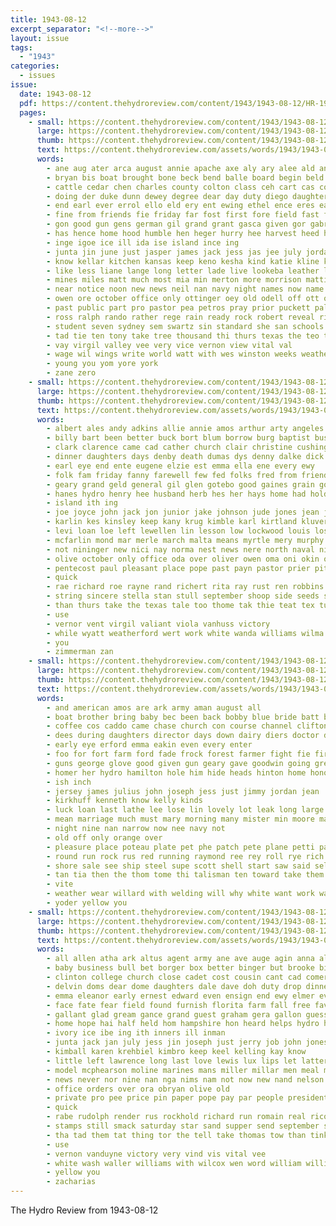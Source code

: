```yaml
---
title: 1943-08-12
excerpt_separator: "<!--more-->"
layout: issue
tags:
  - "1943"
categories:
  - issues
issue:
  date: 1943-08-12
  pdf: https://content.thehydroreview.com/content/1943/1943-08-12/HR-1943-08-12.pdf
  pages:
    - small: https://content.thehydroreview.com/content/1943/1943-08-12/small/HR-1943-08-12-01.jpg
      large: https://content.thehydroreview.com/content/1943/1943-08-12/large/HR-1943-08-12-01.jpg
      thumb: https://content.thehydroreview.com/content/1943/1943-08-12/thumbnails/HR-1943-08-12-01.jpg
      text: https://content.thehydroreview.com/assets/words/1943/1943-08-12/HR-1943-08-12-01.txt
      words:
        - ane aug ater arca august annie apache axe aly ary alee ald ann all aul area ada and armstrong ago arn april archie acres antil ave army arch able aso are africa agi accord
        - bryan bis boat brought bone beck bend balle board begin beld burns branch big bogin bout bro bias born byrd boy brown bet byes bel bodie baptist brother bese bot boys ber but bonds barr bennett byron beer boone bay bill been back
        - cattle cedar chen charles county colton class ceh cart cas company church coma claude cecil carlton content care christian chas cree cary city congress canyon canal chien chambers con comber caddo chris carnegie camp can crea code cream christ cat crew cameron course corn cal cause christmas clinton child cammy coleman come cane cotton charlene colorado cael
        - doing der duke dunn dewey degree dear day duty diego daughter does dies duncan dor denham days director during dairy daughters dea death dean dot demand daily dale down danger dans duffus
        - end earl ever errol ello eld ery ent ewing ethel ence eres eam evangelist erin eget ena engineer elder edge eon eakins
        - fine from friends fie friday far fost first fore field fast fancy frank foy farms fountain failing face farm felton former fritz fell fara french fish foot fram for few fair fond fruits
        - gon good gun gens german gil grand grant gasca given gor gabriel grieve gram grange gordon gute grew greed gas general gene ghost goad
        - has hence home hood humble hen heger hurry hee harvest heed head hart her had heart hogan hurt heal hemphill henry hundred harts hier heard half hydro held howl hafer homa hed holl harold hope hay health him harry hot har husband
        - inge igoe ice ill ida ise island ince ing
        - junta jin june just jasper james jack jess jas jee july jordan jesus john
        - know kellar kitchen kansas keep keno kesha kind katie kline kis keeney keller kelly
        - like less liane lange long letter lade live lookeba leather list loan lack lunch last loyd left life leader land leo later lake laser lewis lloyd
        - mines miles matt much most mia min merton more morrison mattie million made mis mote mente manning mac men mand mies miss mita mon minister mountain may moo math mil milward mate monte meter mea mare merry miners march mar miller mildred martha mason many morning mogan mary monday missouri mound mow must mach money means matter
        - near notice noon new news neil nan navy night names now name neat nile nor neith november nea not north neck
        - owen ore october office only ottinger oey old odell off ott ode over omar ove ona oliver
        - past public part pro pastor pea petros pray prior puckett pall peg portland pas punch pratt peggy pee pay per pie paton pounds preacher pad pene price pitzer pan president page phipps police people proper pees parcel pleasure parcels puerto
        - ross ralph rando rather rege rain ready rock robert reveal rico rank rox rey randolph ray ring rowland redwood reed rice run regula radio room roma row river regular rae
        - student seven sydney sem swartz sin standard she san schools sis salt sides stockton smith slow soon soren sellin sat scale sir sear silver stanley selig sil sheridan sale south stamp sur sutton smaller steffens saber story size special sunday states ship september seema second sal strike shipper school see summer seater selling service star set seek small saa staten spencer sister saturday seems sen son still sai say state sugar sit samy sons sting sop
        - tad tie ten tony take tree thousand thi thurs texas the teo tines tea thon tom tank thore twa thompsen teles tin then tears thun tas tite theron town trip tick than tomer tave tell teacher tine them times tae tech teach tost tol tobe thie tint tres thomason thom tian turn tam toe tone tho
        - vay virgil valley vee very vice vernon view vital val
        - wage wil wings write world watt with wes winston weeks weatherford wife weit west working win wax weather walter war went will white wyatt well ways while wine weak work wey want wilson wie weight wish william ware washington wheat weathers week willingham was
        - young you yom yore york
        - zane zero
    - small: https://content.thehydroreview.com/content/1943/1943-08-12/small/HR-1943-08-12-02.jpg
      large: https://content.thehydroreview.com/content/1943/1943-08-12/large/HR-1943-08-12-02.jpg
      thumb: https://content.thehydroreview.com/content/1943/1943-08-12/thumbnails/HR-1943-08-12-02.jpg
      text: https://content.thehydroreview.com/assets/words/1943/1943-08-12/HR-1943-08-12-02.txt
      words:
        - albert ales andy adkins allie annie amos arthur arty angeles are august arch andrew anna alan all and ald alma appleman allison altus ane allen army
        - billy bart been better buck bort blum borrow burg baptist busk ber bible blough bacon bryan bin bailey brewer bond bank bae bertha bye beans ben baby bradley back boone bilis bon bickell business but bert bottles brothers bary bethel belle berger both bottle bara bobby boi beck buy
        - clark clarence came cad cather church clair christine cushing cee charles clifton card col come credit charlie chester county check cleo cook cons city cecil cases close can change cedar clara cell caddo colo canals coyle cowden carrier carol curtis canyon carl creek cue
        - dinner daughters days denby death dumas dys denny dalke dick day doty daughter davia dry davis during
        - earl eye end ente eugene elzie est emma ella ene every ewy
        - folk fam friday fanny farewell few fed folks fred from friends foreman fry farm faithful flowers for franca fort fine first fulton foster
        - geary grand geld general gil glen gotebo good gaines grain goodwin gertrude gin gra guest george gram garden gad graham grant guthrie grove
        - hanes hydro henry hee husband herb hes her hays home had hold him harriman hasten horton hatfield hor hess hinton hey howard holiness homa halter hamilton hay host huss henderson highland
        - island ith ing
        - joe joyce john jack jon junior jake johnson jude jones jean joh julius jessie july
        - karlin kes kinsley keep kany krug kimble karl kirtland kluver kay kelly kenneth killer
        - levi loan loe left lewellen lin lesson low lockwood louis los las lloyd ler league lawrence lon last leader lola life lys lydia luther lynn lites
        - mcfarlin mond mar merle march malta means myrtle mery murphy moun mooney monday merlo mister mineo moor made mee mith man min miss mccall may monda maude martens mir mans mary much marlin miller mines mire most motley money morning
        - not nininger new nici nay norma nest news nere north naval nicely nadine ning necessary night now nie november
        - olive october only office oda over oliver owen oma oni okin ott otto
        - pentecost paul pleasant place pope past payn pastor prier pitzer pha pam prayer park powder pei post plane payne peters present pete part pare pack pay pork pride pink patterson plan
        - quick
        - rae richard roe rayne rand richert rita ray rust ren robbins roy russell rowland rew reynolds rest randolph ruth
        - string sincere stella stan stull september shoop side seeds scott spencer schmidt stockton shows small saturday shown sees sunday stops son shi sister salt she sons sylvester standing study sor snow school stelting sun sund severe sell stant spies stall seed south sale service shower see still strong sam
        - than thurs take the texas tale too thome tak thie teat tex turner tarrant tickel troy tucker triplett thirsk trip thora thomas thiessen them talk tol thomason
        - use
        - vernor vent virgil valiant viola vanhuss victory
        - while wyatt weatherford wert work white wanda williams wilma wege wilbur wendell works with went weeks will walters wilhelm worth word wilt wat wade was walter week weck wee wieland
        - you
        - zimmerman zan
    - small: https://content.thehydroreview.com/content/1943/1943-08-12/small/HR-1943-08-12-03.jpg
      large: https://content.thehydroreview.com/content/1943/1943-08-12/large/HR-1943-08-12-03.jpg
      thumb: https://content.thehydroreview.com/content/1943/1943-08-12/thumbnails/HR-1943-08-12-03.jpg
      text: https://content.thehydroreview.com/assets/words/1943/1943-08-12/HR-1943-08-12-03.txt
      words:
        - and american amos are ark army aman august all
        - boat brother bring baby bec been back bobby blue bride batt big bill but bank bulkeley below bright both binger bond bridgeport ban bethel bonte blind bob
        - coffee cos caddo came chase church con course channel clifton coast can cares conception cross county chick card come case coop cox clinton
        - dees during daughters director days down dairy diers doctor dorothy dawn danao daughter delvin dock dull day dave dungan delbert dor detweiler
        - early eye erford emma eakin even every enter
        - foo for fort farm ford fade frock forest farmer fight fie first forts from fire friends
        - guns george glove good given gun geary gave goodwin going green
        - homer her hydro hamilton hole him hide heads hinton home honor hume heading hee henry hon hundred hour had hell hard hedwig hen hand
        - ish inch
        - jersey james julius john joseph jess just jimmy jordan jean
        - kirkhuff kenneth know kelly kinds
        - luck loan last lathe lee lose lin lovely lot leak long large like
        - mean marriage much must mary morning many mister min moore masoner monday miller moor mas miss means mans
        - night nine nan narrow now nee navy not
        - old off only orange over
        - pleasure place poteau plate pet phe patch pete plane petti part pol patsy plan
        - round run rock rus red running raymond ree rey roll rye rich roof ros range rockhold rising rudder read
        - shore sale see ship steel supe scott shell start saw said sell sol salt service sun sea smith send sweep she shallow surface short son store stern sith soon school schantz skipper schmitt star smoke stream second stafford stuff
        - tan tia then the thom tome thi talisman ten toward take them tee tow thornhill
        - vite
        - weather wear willard with welding will why white want work walk went was weatherford wedding war water
        - yoder yellow you
    - small: https://content.thehydroreview.com/content/1943/1943-08-12/small/HR-1943-08-12-04.jpg
      large: https://content.thehydroreview.com/content/1943/1943-08-12/large/HR-1943-08-12-04.jpg
      thumb: https://content.thehydroreview.com/content/1943/1943-08-12/thumbnails/HR-1943-08-12-04.jpg
      text: https://content.thehydroreview.com/assets/words/1943/1943-08-12/HR-1943-08-12-04.txt
      words:
        - all allen atha ark altus agent army ane ave auge agin anna ale august ago arn are arm american appleman and ana aki ard alee alice
        - baby business bull bet borger box better binger but brooke bill buy buckmaster bars buddy butler burn bridgeport biss both born bleach bay blackstone bee boys beg bob bonds brother blacksten binley brought bottle been
        - clinton college church close cadet cost cousin cant cad comer christi clifton canal corpus compton crampton county cana claude coffee cali carruth city car came charles come cream crystal camp carl channel cantrell cave comi corner canada cane chi caddo
        - delvin doms dear dome daughters dale dave doh duty drop dinner dewey dom day during diego dozier dan dance depot darko daughter dungan dodge dallas
        - emma eleanor early ernest edward even ensign end ewy elmer every ell
        - face fate fear field found furnish florita farm fall free favor folks full for fruit florida freer flakes from front fever fain friends flier flemings floyd finley frost former furlough ferris few far first felton fine
        - gallant glad gream gance grand guest graham gera gallon guess gravel glass grapes goes going good galton goad gold green
        - home hope hai half held hom hampshire hon heard helps hydro hess hammons hoy hot has how hone him hyde heres howland had henke hart high her hands houze head hogan herford hun harry
        - ivory ice ibe ing ith inners ill inman
        - junta jack jan july jess jin joseph just jerry job john jones janzen june
        - kimball karen krehbiel kimbro keep keel kelling kay know
        - little left lawrence long last love lewis lux lips let latter lowman learned lough line large later look like leh leff lassiter lawn lorie lucile leon
        - model mcphearson moline marines mans miller millar men meal more million miss mcpeak mission merchant monday manner meg muncy mark mon marshall mei mond meguire much mach may march moses mis must muy marvin
        - news never nor nine nan nga nims nam not now new nand nelson north nee need nat navy night norman
        - office orders over ora obryan olive old
        - private pro pee price pin paper pope pay par people president prete pete pack pat part points povey plain perle pound peggy pennant polish purchase pain palm page pledge pen
        - quick
        - rabe rudolph render rus rockhold richard run romain real rico robinson rich ralph roy ret ree rom ranch routh registe reust read
        - stamps still smack saturday star sand supper send september stamp saw son sal savannah seen see sun sid sen shi sie sister san skipper seed swinehart start seals setting states sale santa sather springs smile schools sella steve state seems she service snow station soon said sis soap sin special schmidt sae sweet sunday
        - tha tad them tat thing tor the tell take thomas tow than tinker ting thet texas till tin turck talkington then telling thur thompson tucker tam tex tod
        - use
        - vernon vanduyne victory very vind vis vital vee
        - white wash waller williams with wilcox wen word william willis win wilson well weeks worm want wave week weatherford wheat will walter way was wort wife war working west went wan work ware weather
        - yellow you
        - zacharias
---
```


The Hydro Review from 1943-08-12

<!--more-->

